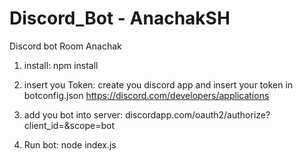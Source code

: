 # Discord_Bot - AnachakSH

Discord bot Room Anachak

1. install:
npm install

2. insert you Token:
create you discord app and insert your token in botconfig.json
https://discord.com/developers/applications

3. add you bot into server:
discordapp.com/oauth2/authorize?client_id=<you ID bot>&scope=bot

4. Run bot:
node index.js
